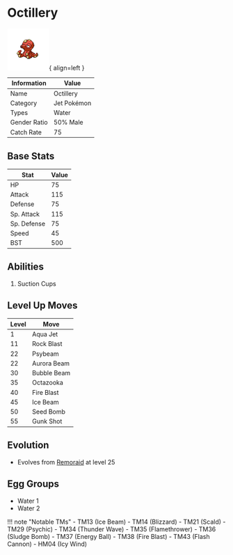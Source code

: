 # Octillery

![Octillery](../images/pokemon/224.png){ align=left }

| Information | Value |
|------------|--------|
| Name | Octillery |
| Category | Jet Pokémon |
| Types | Water |
| Gender Ratio | 50% Male |
| Catch Rate | 75 |

## Base Stats

| Stat | Value |
|------|-------|
| HP | 75 |
| Attack | 115 |
| Defense | 75 |
| Sp. Attack | 115 |
| Sp. Defense | 75 |
| Speed | 45 |
| BST | 500 |

## Abilities
1. Suction Cups

## Level Up Moves
| Level | Move |
|-------|------|
| 1 | Aqua Jet |
| 11 | Rock Blast |
| 22 | Psybeam |
| 22 | Aurora Beam |
| 30 | Bubble Beam |
| 35 | Octazooka |
| 40 | Fire Blast |
| 45 | Ice Beam |
| 50 | Seed Bomb |
| 55 | Gunk Shot |

## Evolution
- Evolves from [Remoraid](223-remoraid.md) at level 25

## Egg Groups
- Water 1
- Water 2

!!! note "Notable TMs"
    - TM13 (Ice Beam)
    - TM14 (Blizzard)
    - TM21 (Scald)
    - TM29 (Psychic)
    - TM34 (Thunder Wave)
    - TM35 (Flamethrower)
    - TM36 (Sludge Bomb)
    - TM37 (Energy Ball)
    - TM38 (Fire Blast)
    - TM43 (Flash Cannon)
    - HM04 (Icy Wind)

